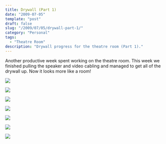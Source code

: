 ```yaml
---
title: Drywall (Part 1)
date: "2009-07-05"
template: "post"
draft: false
slug: "/2009/07/05/drywall-part-1/"
category: "Personal"
tags:
  - "Theatre Room"
description: "Drywall progress for the theatre room (Part 1)."
---
```

Another productive week spent working on the theatre room. This week we finished pulling the speaker and video cabling and managed to get all of the drywall up. Now it looks more like a room!

![](http://lh6.ggpht.com/_0McL0FrJEnE/SlIyez6QNVI/AAAAAAAADCQ/tkiJoE_KOW4/s400/cables.jpg)

![](http://lh5.ggpht.com/_0McL0FrJEnE/SlIyfT39CwI/AAAAAAAADCY/47HTyyExemU/s400/drywall.jpg)

![](http://lh5.ggpht.com/_0McL0FrJEnE/SlIyfObOSBI/AAAAAAAADCU/anvMX7SgxrM/s400/frontIns.jpg)

![](http://lh5.ggpht.com/_0McL0FrJEnE/SlIyeY25fAI/AAAAAAAADCI/CA0Q_ixFXNo/s400/rearCornerDuringDrywall.jpg)

![](http://lh3.ggpht.com/_0McL0FrJEnE/SlIyfbU7YVI/AAAAAAAADCc/aNFkX4ZEV28/s400/frontCornerDuringDrywall.jpg)

![](http://lh5.ggpht.com/_0McL0FrJEnE/SlIyfnowy4I/AAAAAAAADCg/-JhSMzlV1Q0/s400/frontDrywall.jpg)

![](http://lh5.ggpht.com/_0McL0FrJEnE/SlIydkWAtaI/AAAAAAAADB8/l2ONXjd7LVg/s400/rearCornerDrywall.jpg)